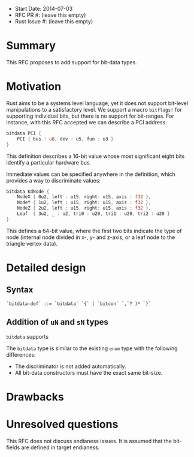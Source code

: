 - Start Date: 2014-07-03
- RFC PR #: (leave this empty)
- Rust Issue #: (leave this empty)

# Summary

This RFC proposes to add support for bit-data types.

# Motivation

Rust aims to be a systems level language, yet it does not support bit-level
manipulations to a satisfactory level. We support a macro `bitflags!` for
supporting individual bits, but there is no support for bit-ranges. For
instance, with this RFC accepted we can describe a PCI address:

```rust
bitdata PCI {
    PCI { bus : u8, dev : u5, fun : u3 }
}
```

This definition describes a 16-bit value whose most significant eight bits
identify a particular hardware bus.

Immediate values can be specified anywhere in the definition, which provides 
a way to discriminate values:

```rust
bitdata KdNode {
    NodeX { 0u2, left : u15, right: u15, axis : f32 },
    NodeY { 1u2, left : u15, right: u15, axis : f32 },
    NodeZ { 2u2, left : u15, right: u15, axis : f32 },
	Leaf  { 3u2, _ : u2, tri0 : u20, tri1 : u20, tri2 : u20 }
}
```
This defines a 64-bit value, where the first two bits indicate the type of node
(internal node divided in x-, y- and z-axis, or a leaf node to the triangle
vertex data).

# Detailed design

## Syntax

```
`bitdata-def` ::= `bitdata` `{` ( `bitcon` `,`? )* `}`
```

## Addition of `uN` and `sN` types

`bitdata` supports 

The `bitdata` type is similar to the existing `enum` type with the following
differences: 

* The discriminator is not added automatically. 
* All bit-data constructors must have the exact same bit-size.

# Drawbacks

# Unresolved questions

This RFC does not discuss endianess issues. It is assumed that the bit-fields
are defined in target endianess.
